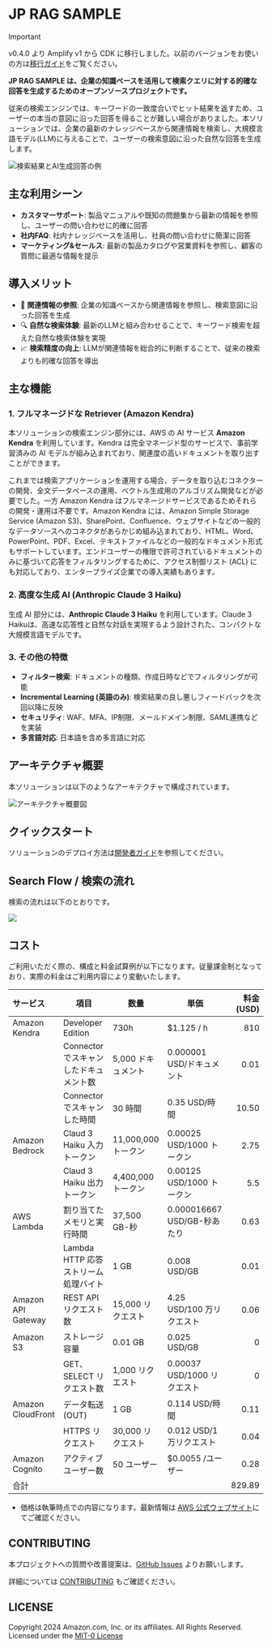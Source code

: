 # JP RAG SAMPLE

> [!IMPORTANT]
> v0.4.0 より Amplify v1 から CDK に移行しました。以前のバージョンをお使いの方は[移行ガイド](docs/CDKMigration.md)をご覧ください。

**JP RAG SAMPLE は、企業の知識ベースを活用して検索クエリに対する的確な回答を生成するためのオープンソースプロジェクトです。**

従来の検索エンジンでは、キーワードの一致度合いでヒット結果を返すため、ユーザーの本当の意図に沿った回答を得ることが難しい場合がありました。本ソリューションでは、企業の最新のナレッジベースから関連情報を検索し、大規模言語モデル(LLM)に与えることで、ユーザーの検索意図に沿った自然な回答を生成します。

![検索結果とAI生成回答の例](docs/png/rag-screenshot.png)

## 主な利用シーン

- **カスタマーサポート**: 製品マニュアルや既知の問題集から最新の情報を参照し、ユーザーの問い合わせに的確に回答
- **社内FAQ**: 社内ナレッジベースを活用し、社員の問い合わせに簡潔に回答
- **マーケティング&セールス**: 最新の製品カタログや営業資料を参照し、顧客の質問に最適な情報を提示

## 導入メリット

- 📘 **関連情報の参照**: 企業の知識ベースから関連情報を参照し、検索意図に沿った回答を生成
- 🔍 **自然な検索体験**: 最新のLLMと組み合わせることで、キーワード検索を超えた自然な検索体験を実現  
- 📈 **検索精度の向上**: LLMが関連情報を総合的に判断することで、従来の検索よりも的確な回答を導出

## 主な機能

### 1. フルマネージドな Retriever (Amazon Kendra)

本ソリューションの検索エンジン部分には、AWS の AI サービス **Amazon Kendra** を利用しています。Kendra は完全マネージド型のサービスで、事前学習済みの AI モデルが組み込まれており、関連度の高いドキュメントを取り出すことができます。

これまでは検索アプリケーションを運用する場合、データを取り込むコネクターの開発、全文データベースの運用、ベクトル生成用のアルゴリズム開発などが必要でした。一方 Amazon Kendra はフルマネージドサービスであるためそれらの開発・運用は不要です。Amazon Kendra には、Amazon Simple Storage Service (Amazon S3)、SharePoint、Confluence、ウェブサイトなどの一般的なデータソースへのコネクタがあらかじめ組み込まれており、HTML、Word、PowerPoint、PDF、Excel、テキストファイルなどの一般的なドキュメント形式もサポートしています。エンドユーザーの権限で許可されているドキュメントのみに基づいて応答をフィルタリングするために、アクセス制御リスト (ACL) にも対応しており、エンタープライズ企業での導入実績もあります。

### 2. 高度な生成 AI (Anthropic Claude 3 Haiku)

生成 AI 部分には、**Anthropic Claude 3 Haiku** を利用しています。Claude 3 Haikuは、高速な応答性と自然な対話を実現するよう設計された、コンパクトな大規模言語モデルです。

### 3. その他の特徴

- **フィルター検索**: ドキュメントの種類、作成日時などでフィルタリングが可能
- **Incremental Learning (英語のみ)**: 検索結果の良し悪しフィードバックを次回以降に反映
- **セキュリティ**: WAF、MFA、IP制限、メールドメイン制限、SAML連携などを実装
- **多言語対応**: 日本語を含め多言語に対応

## アーキテクチャ概要

本ソリューションは以下のようなアーキテクチャで構成されています。

![アーキテクチャ概要図](/docs/png/arch.drawio.png)

## クイックスタート

ソリューションのデプロイ方法は[開発者ガイド](./docs/DeveloperGuide.md)を参照してください。

## Search Flow / 検索の流れ

検索の流れは以下のとおりです。

![](docs/png/search-flow.png)


## コスト

ご利用いただく際の、構成と料金試算例が以下になります。従量課金制となっており、実際の料金はご利用内容により変動いたします。

|    サービス   |  項目     |  数量   |   単価   | 料金 (USD) |
| :------------|----------|--------- | --------|------------:|
| Amazon Kendra | Developer Edition | 730h | $1.125 / h |  810 |
| | Connector でスキャンしたドキュメント数 | 5,000 ドキュメント | 0.000001 USD/ドキュメント | 0.01 |
| | Connector でスキャンした時間 | 30 時間 | 0.35 USD/時間 | 10.50 |
| Amazon Bedrock  | Claud 3 Haiku 入力トークン | 11,000,000 トークン | 0.00025 USD/1000 トークン | 2.75 |
| | Claud 3 Haiku 出力トークン | 4,400,000 トークン | 0.00125 USD/1000 トークン | 5.5 |
| AWS Lambda | 割り当てたメモリと実行時間 | 37,500 GB-秒 | 0.000016667 USD/GB-秒あたり | 0.63 |
| | Lambda HTTP 応答ストリーム処理バイト | 1 GB | 0.008 USD/GB | 0.01  |
| Amazon API Gateway  | REST API リクエスト数 | 15,000 リクエスト | 4.25 USD/100 万リクエスト | 0.06 |
|Amazon S3 | ストレージ容量 | 0.01 GB | 0.025 USD/GB | 0 |
| | GET、SELECT リクエスト数 | 1,000 リクエスト | 0.00037 USD/1000 リクエスト | 0 |
| Amazon CloudFront | データ転送 (OUT) | 1 GB | 0.114 USD/時間 | 0.11 |
| |HTTPS リクエスト | 30,000 リクエスト | 0.012 USD/1万リクエスト | 0.04 |
| Amazon Cognito | アクティブユーザー数	| 50 ユーザー | $0.0055 /ユーザー    |  0.28  |
| 合計     |        |        |            |  829.89   |  

* 価格は執筆時点での内容になります。最新情報は [AWS 公式ウェブサイト](https://aws.amazon.com/)にてご確認ください。

## CONTRIBUTING

本プロジェクトへの質問や改善提案は、[GitHub Issues](https://github.com/aws-samples/jp-rag-sample/issues) よりお願いします。

詳細については [CONTRIBUTING](/CONTRIBUTING.md) もご確認ください。

## LICENSE

Copyright 2024 Amazon.com, Inc. or its affiliates. All Rights Reserved.
Licensed under the [MIT-0 License](https://github.com/aws/mit-0)
